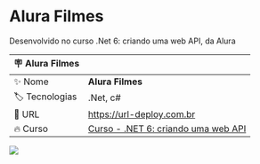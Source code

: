 # Alura Filmes

Desenvolvido no curso .Net 6: criando uma web API, da Alura

| :placard: Alura Filmes |     |
| -------------  | --- |
| :sparkles: Nome        | **Alura Filmes**
| :label: Tecnologias | .Net, c#
| :rocket: URL         | https://url-deploy.com.br
| :fire: Curso     | [Curso - .NET 6: criando uma web API](https://cursos.alura.com.br/course/dotnet-criando-web-api)

<!-- Inserir imagem com a #vitrinedev ao final do link -->
![](https://via.placeholder.com/1200x500.png?text=imagem+lindona+do+meu+projeto#vitrinedev)

<!-- ## Detalhes do projeto

Textos e imagens que descrevam seu projeto, suas conquistas, seus desafios, próximos passos, etc...

 -->
